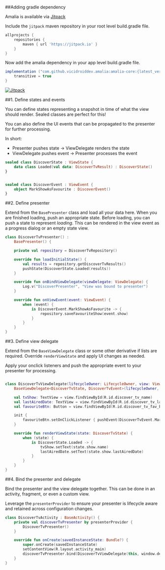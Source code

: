 ##Adding gradle dependency

Amalia is available via [Jitpack](https://jitpack.io/#vicidroiddev/amalia)

Include the `jitpack` maven repository in your root level build.gradle file.
```groovy
allprojects {
    repositories {
        maven { url 'https://jitpack.io' }
    }
}
```

Now add the amalia dependency in your app level build.gradle file.

```groovy
implementation ("com.github.vicidroiddev.amalia:amalia-core:{latest_version}@aar") {
    transitive = true
}
```

[![Jitpack](https://jitpack.io/v/vicidroiddev/amalia.svg)](https://jitpack.io/#vicidroiddev/amalia)

##1. Define states and events

You can define states representing a snapshot in time of what the view should render. Sealed classes are perfect for this!

You can also define the UI events that can be propagated to the presenter for further processing.

In short:

- Presenter pushes state -> ViewDelegate renders the state
- ViewDelegate pushes event -> Presenter processes the event

```kotlin
sealed class DiscoverState : ViewState {
    data class Loaded(val data: DiscoverTvResult) : DiscoverState()
}


sealed class DiscoverEvent : ViewEvent {
    object MarkShowAsFavourite : DiscoverEvent()
}
```

##2. Define presenter

Extend from the `BasePresenter` class and load all your data here. When you are finished loading, push an appropriate state.
Before loading, you can push a state to represent _loading_.
This can be rendered in the view event as a progress dialog or an empty state view.

```kotlin
class DiscoverTvPresenter() :
    BasePresenter() {

    private val repository = DiscoverTvRepository()

    override fun loadInitialState() {
        val results = repository.getDiscoverTvResults()
        pushState(DiscoverState.Loaded(results))
    }

    override fun onBindViewDelegate(viewDelegate: ViewDelegate) {
        Log.v("DiscoverPresenter", "View was bound to presenter")
    }

    override fun onViewEvent(event: ViewEvent) {
        when (event) {
            is DiscoverEvent.MarkShowAsFavourite -> {
                repository.saveFavouriteShow(event.show)
            }
        }
    }
}
```

##3. Define view delegate

Extend from the `BaseViewDelegate` class or some other derivative if lists are required. Override `renderViewState` and apply UI changes as needed.

Apply your onclick listeners and push the appropriate event to your presenter for processing.


```kotlin

class DiscoverTvViewDelegate(lifecycleOwner: LifecycleOwner, view: View) :
    BaseViewDelegate<DiscoverTvState, DiscoverTvEvent>(lifecycleOwner, view) {

    val tvShow: TextView = view.findViewById(R.id.discover_tv_name)
    val lastAiredDate: TextView = view.findViewById(R.id.discover_tv_last_aired)
    val favouriteBtn: Button = view.findViewById(R.id.discover_tv_fav_btn)

    init {
        favouriteBtn.setOnClickListener { pushEvent(DiscoverTvEvent.MarkShowAsFavourite)}
    }

    override fun renderViewState(state: DiscoverTvState) {
        when (state) {
            is DiscoverState.Loaded -> {
                tvShow.setText(state.show.name)
                lastAiredDate.setText(state.show.lastAiredDate)
            }
        }
    }
}
```

##4. Bind the presenter and delegate

Bind the presenter and the view delegate together. This can be done in an activity, fragment, or even a custom view.

Leverage the `presenterProvider` to ensure your presenter is lifecycle aware and retained across configuration changes.

```kotlin
class DiscoverTvActivity : BaseActivity() {
    private val discoverTvPresenter by presenterProvider {
        DiscoverTvPresenter()
    }

    override fun onCreate(savedInstanceState: Bundle?) {
        super.onCreate(savedInstanceState)
        setContentView(R.layout.activity_main)
        discoverTvPresenter.bind(DiscoverTvViewDelegate(this, window.decorView.rootView))
    }
}

```



